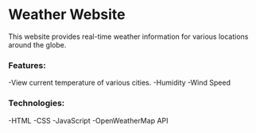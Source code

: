 # Weather Website

This website provides real-time weather information for various locations around the globe.

<h3>Features:</h3>
-View current temperature of various cities.
-Humidity
-Wind Speed

<h3>Technologies:</h3>

-HTML
-CSS
-JavaScript
-OpenWeatherMap API
